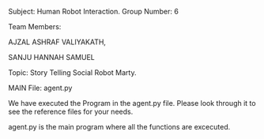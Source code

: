 Subject: Human Robot Interaction.
Group Number: 6

Team Members:

AJZAL ASHRAF VALIYAKATH,

SANJU HANNAH SAMUEL

Topic: Story Telling Social Robot Marty.

MAIN File: agent.py

We have executed the Program in the agent.py file. Please look through it to see the reference files for your needs.

agent.py is the main program where all the functions are excecuted.
